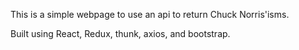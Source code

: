 This is a simple webpage to use an api to return Chuck Norris'isms.

Built using React, Redux, thunk, axios, and bootstrap. 
